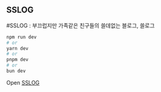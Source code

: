 ## SSLOG

#SSLOG : 부끄럽지만 가족같은 친구들의 쓸데없는 블로그, 쓸로그

```bash
npm run dev
# or
yarn dev
# or
pnpm dev
# or
bun dev
```

Open [SSLOG](https://seotjuu.github.io/sslog/)

<!-- "predeploy": "next build",
    "deploy": "git push origin --delete gh-pages && git init && git add -f out/ && git commit -m \"deploy to gh-pages\" && git subtree push --prefix out origin gh-pages" -->
